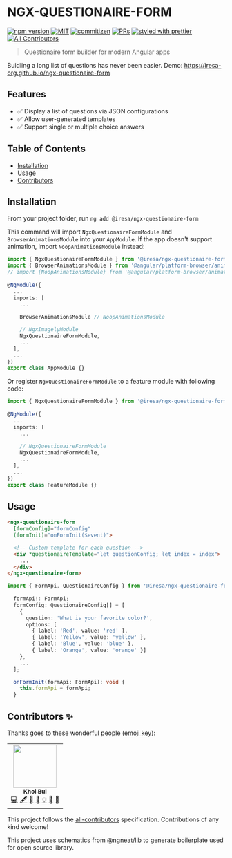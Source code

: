 # NGX-QUESTIONAIRE-FORM


[![npm version](https://badge.fury.io/js/%40iresa%2Fngx-questionaire-form.svg)](https://badge.fury.io/js/%40iresa%2Fngx-questionaire-form)
[![MIT](https://img.shields.io/packagist/l/doctrine/orm.svg?style=flat-square)]()
[![commitizen](https://img.shields.io/badge/commitizen-friendly-brightgreen.svg?style=flat-square)]()
[![PRs](https://img.shields.io/badge/PRs-welcome-brightgreen.svg?style=flat-square)]()
[![styled with prettier](https://img.shields.io/badge/styled_with-prettier-ff69b4.svg?style=flat-square)](https://github.com/prettier/prettier)
[![All Contributors](https://img.shields.io/badge/all_contributors-1-orange.svg?style=flat-square)](#contributors-)

> Questionaire form builder for modern Angular apps

Buidling a long list of questions has never been easier. Demo: https://iresa-org.github.io/ngx-questionaire-form

## Features

- ✅ Display a list of questions via JSON configurations
- ✅ Allow user-generated templates
- ✅ Support single or multiple choice answers

## Table of Contents

- [Installation](#installation)
- [Usage](#usage)
- [Contributors](#contributors-)

## Installation

From your project folder, run `ng add @iresa/ngx-questionaire-form`

This command will import `NgxQuestionaireFormModule` and `BrowserAnimationsModule` into your `AppModule`. If the app doesn't support animation, import `NoopAnimationsModule` instead:

```ts
import { NgxQuestionaireFormModule } from '@iresa/ngx-questionaire-form';
import { BrowserAnimationsModule } from '@angular/platform-browser/animations';
// import {NoopAnimationsModule} from '@angular/platform-browser/animations';
 
@NgModule({
  ...
  imports: [
    ...
    
    BrowserAnimationsModule // NoopAnimationsModule

    // NgxImagelyModule
    NgxQuestionaireFormModule, 
    ...
  ],
  ...
})
export class AppModule {}
```

Or register `NgxQuestionaireFormModule` to a feature module with following code:

```ts
import { NgxQuestionaireFormModule } from '@iresa/ngx-questionaire-form';
 
@NgModule({
  ...
  imports: [
    ...
    
    // NgxQuestionaireFormModule
    NgxQuestionaireFormModule, 
    ...
  ],
  ...
})
export class FeatureModule {}
```

## Usage

```html
<ngx-questionaire-form 
  [formConfig]="formConfig" 
  (formInit)="onFormInit($event)">

  <!-- Custom template for each question -->
  <div *questionaireTemplate="let questionConfig; let index = index">
    ...
  </div>
</ngx-questionaire-form>
```

```ts
import { FormApi, QuestionaireConfig } from '@iresa/ngx-questionaire-form';
  
  formApi!: FormApi;
  formConfig: QuestionaireConfig[] = [
    { 
      question: 'What is your favorite color?', 
      options: [
        { label: 'Red', value: 'red' }, 
        { label: 'Yellow', value: 'yellow' }, 
        { label: 'Blue', value: 'blue' }, 
        { label: 'Orange', value: 'orange' }]
    },
    ...
  ];

  onFormInit(formApi: FormApi): void {
    this.formApi = formApi;
  }
```

## Contributors ✨

Thanks goes to these wonderful people ([emoji key](https://allcontributors.org/docs/en/emoji-key)):

<!-- ALL-CONTRIBUTORS-LIST:START - Do not remove or modify this section -->
<!-- prettier-ignore-start -->
<!-- markdownlint-disable -->
<table>
  <tr>
    <td align="center"><a href="https://iresa.medium.com/"><img src="https://avatars.githubusercontent.com/u/5092371?v=4?s=100" width="100px;" alt=""/><br /><sub><b>Khoi Bui</b></sub></a><br /><a href="https://github.com/@iresa/ngx-questionaire-form/commits?author=kxbui" title="Code">💻</a> <a href="#content-kxbui" title="Content">🖋</a> <a href="#design-kxbui" title="Design">🎨</a> <a href="https://github.com/@iresa/ngx-questionaire-form/commits?author=kxbui" title="Documentation">📖</a> <a href="#example-kxbui" title="Examples">💡</a> <a href="#ideas-kxbui" title="Ideas, Planning, & Feedback">🤔</a> <a href="#maintenance-kxbui" title="Maintenance">🚧</a></td>
  </tr>
</table>

<!-- markdownlint-restore -->
<!-- prettier-ignore-end -->

<!-- ALL-CONTRIBUTORS-LIST:END -->

This project follows the [all-contributors](https://github.com/all-contributors/all-contributors) specification. Contributions of any kind welcome!

This project uses schematics from [@ngneat/lib](https://github.com/ngneat/lib) to generate boilerplate used for open source library. 